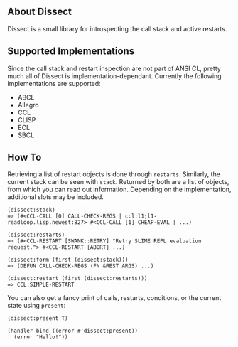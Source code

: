 About Dissect
-------------
Dissect is a small library for introspecting the call stack and active restarts.

Supported Implementations
-------------------------
Since the call stack and restart inspection are not part of ANSI CL, pretty much all of Dissect is implementation-dependant. Currently the following implementations are supported:

* ABCL
* Allegro
* CCL
* CLISP
* ECL
* SBCL

How To
------
Retrieving a list of restart objects is done through `restarts`. Similarly, the current stack can be seen with `stack`. Returned by both are a list of objects, from which you can read out information. Depending on the implementation, additional slots may be included.

    (dissect:stack)
    => (#<CCL-CALL [0] CALL-CHECK-REGS | ccl:l1;l1-readloop.lisp.newest:827> #<CCL-CALL [1] CHEAP-EVAL | ...)
    
    (dissect:restarts)
    => (#<CCL-RESTART [SWANK::RETRY] "Retry SLIME REPL evaluation request."> #<CCL-RESTART [ABORT] ...)
    
    (dissect:form (first (dissect:stack)))
    => (DEFUN CALL-CHECK-REGS (FN &REST ARGS) ...)
    
    (dissect:restart (first (dissect:restarts)))
    => CCL:SIMPLE-RESTART

You can also get a fancy print of calls, restarts, conditions, or the current state using `present`:

    (dissect:present T)

    (handler-bind ((error #'dissect:present))
      (error "Hello!"))

